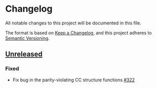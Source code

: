 # Changelog

All notable changes to this project will be documented in this file.

The format is based on [Keep a Changelog](https://keepachangelog.com/en/1.1.0/),
and this project adheres to [Semantic Versioning](https://semver.org/spec/v2.0.0.html).

## [Unreleased](https://github.com/NNPDF/eko/compare/v0.13.5...HEAD)

### Fixed
- Fix bug in the parity-violating CC structure functions [#322](https://github.com/NNPDF/yadism/pull/322)
